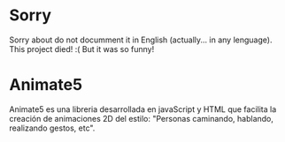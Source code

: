 # Sorry
Sorry about do not documment it in English (actually... in any lenguage).
This project died! :( But it was so funny!

# Animate5

Animate5 es una libreria desarrollada en javaScript y HTML que facilita la creación de animaciones 2D del estilo: "Personas caminando, hablando, realizando gestos, etc".
